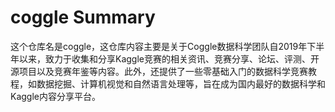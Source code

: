 # coggle Summary

这个仓库名是coggle，这仓库内容主要是关于Coggle数据科学团队自2019年下半年以来，致力于收集和分享Kaggle竞赛的相关资讯、竞赛分享、论坛、评测、开源项目以及竞赛年鉴等内容。此外，还提供了一些零基础入门的数据科学竞赛教程，如数据挖掘、计算机视觉和自然语言处理等，旨在成为国内最好的数据科学和Kaggle内容分享平台。